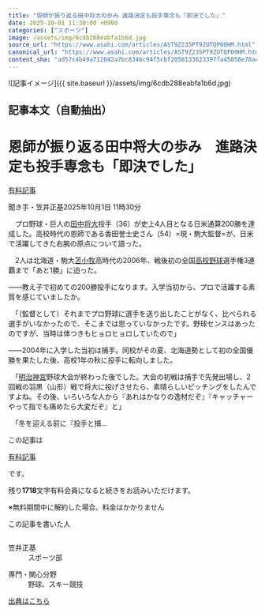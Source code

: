 ```yaml
---
title: "恩師が振り返る田中将大の歩み 進路決定も投手専念も「即決でした」"
date: 2025-10-01 11:30:00 +0900
categories: ["スポーツ"]
image: /assets/img/6cdb288eabfa1b6d.jpg
source_url: "https://www.asahi.com/articles/AST9Z235PT9ZUTQP00HM.html"
canonical_url: "https://www.asahi.com/articles/AST9Z235PT9ZUTQP00HM.html"
content_sha: "ad57c4b49a712042a7bc8346c94f5cbf2058133623397fa45058e78a4a95f008"
---
```


![記事イメージ]({{ site.baseurl }}/assets/img/6cdb288eabfa1b6d.jpg)

## 記事本文（自動抽出）
<div><main role="main" id="main"><p></p><div class="y_Qv3"><h1>恩師が振り返る田中将大の歩み　進路決定も投手専念も「即決でした」</h1><div class="mhPng"><p><span class="fNPYU Q_Shz"><a href="//www.asahi.com/news/gold.html?iref=com_gold">有料記事</a></span></p><span class="H8KYB">聞き手・笠井正基</span><span class="UDj4P"><time datetime="2025-10-01T02:30:00.000Z">2025年10月1日 11時30分</time></span></div></div><p id="gsm_above_SnsUtilityArea"></p><p x-component-name="CommentHeadline" x-component-data='{"commentCount":0,"commentators":[],"mode":"pc"}'></p><div class="nfyQp"><p>　プロ野球・巨人の<a href="//www.asahi.com/topics/word/%E7%94%B0%E4%B8%AD%E5%B0%86%E5%A4%A7.html" title="田中将大 のトピックスを開く" class="eWgMZ">田中将大</a>投手（36）が史上4人目となる日米通算200勝を達成した。高校時代の恩師である香田誉士史さん（54）=現・駒大監督=が、日米で活躍してきた右腕の原点について語った。</p><p>　2人は北海道・駒大<a href="//www.asahi.com/topics/word/%E8%8B%AB%E5%B0%8F%E7%89%A7.html" title="苫小牧 のトピックスを開く" class="eWgMZ">苫小牧</a>高時代の2006年、戦後初の全国<a href="//www.asahi.com/topics/word/%E9%AB%98%E6%A0%A1%E9%87%8E%E7%90%83.html" title="高校野球 のトピックスを開く" class="eWgMZ">高校野球</a>選手権3連覇まで「あと1勝」に迫った。</p><p>――教え子で初めての200勝投手になります。入学当初から、プロで活躍する素質を感じていましたか。</p><p>　「（監督として）それまでプロ野球に選手を送り出したことがなく、比べられる選手がいなかったので、そこまでは思っていなかったです。野球センスはあったのですが、当時は体つきもヒョロヒョロしていたので」</p><p>――2004年に入学した当初は捕手。同校がその夏、北海道勢として初の全国優勝を果たした後、高校1年の秋に投手に転向しました。</p><p>　「<a href="//www.asahi.com/topics/word/%E6%98%8E%E6%B2%BB%E7%A5%9E%E5%AE%AE.html" title="明治神宮 のトピックスを開く" class="eWgMZ">明治神宮</a>野球大会が終わった後でした。大会の初戦は捕手で先発出場し、2回戦の羽黒（山形）戦で将大に投げさせたら、素晴らしいピッチングをしたんですよね。その後、いろいろな人から『あれはかなりの逸材だぞ』『キャッチャーやって指でも痛めたら大変だぞ』と」</p><p class="Lujdo">　「冬を迎える前に『投手と捕…</p></div><p></p><div class="NbZMW"><div class="PxAm1"><p>この記事は</p><img src="//www.asahicom.jp/images/icon_key_gold.png" alt><a href="//www.asahi.com/news/gold.html?iref=com_1kiji_g_0">有料記事</a><p>です。</p><span class="Zgt88">残り<b>1718</b>文字</span><span class="hideFromApp">有料会員になると続きをお読みいただけます。</span></div><p class="eQShK">※無料期間中に解約した場合、料金はかかりません</p></div><div x-component-name="WriterProfile" x-component-data='{"writerProfile":{"writerProfileList":[{"name":"笠井正基","code":"4d2ca5e96df540326b4797ef6cdc5ae47af37956c925dadcbf8cf4c0f1772a11","department":"スポーツ部","role":"","specialtyAndInterest":"野球、スキー競技","isFollowed":false,"introduction":"1974年生まれ、千葉県松戸市出身。98年に入社し、長野支局を経てスポーツ記者に。スキーなど冬季競技の取材が長く、2014、18年の冬季五輪を現地で取材。2023年からプロ野球の楽天を担当。大リーグもカバー。スポーツと社会の関わりを深掘りする企画「日本スポーツの現在地」取材にも携わっています。","iconImageUrl":"https://profile-image.kraken.asahi.com/4d2ca5e96df540326b4797ef6cdc5ae47af37956c925dadcbf8cf4c0f1772a11","canSendFanLetter":false}],"isWriterFollowAvailableMember":false},"isFreeArea":true}'><div id="writerProfile" class="yT62y"><p class="FPrYd">この記事を書いた人</p><div class="jdPPS"><div class="zRkIz"><a href="/reporter-bio/4d2ca5e96df540326b4797ef6cdc5ae47af37956c925dadcbf8cf4c0f1772a11?iref=article_reporter_profile" class="CES5K"></a><div class="iKuvI"><figure class="BKNFc"><img src="https://profile-image.kraken.asahi.com/4d2ca5e96df540326b4797ef6cdc5ae47af37956c925dadcbf8cf4c0f1772a11" alt></figure><dl class="WptL0"><dt>笠井正基</dt><dd>スポーツ部</dd></dl></div><dl class="PXedm"><dt>専門・関心分野</dt><dd>野球、スキー競技</dd></dl></div></div></div></div><p x-component-name="ArticleCommentList" x-component-data='{"commentCount":0,"commentList":[],"shareUrlBase":"https://www.asahi.com/articles/AST9Z235PT9ZUTQP00HM.html","articleId":"AST9Z235PT9ZUTQP00HM","commentIdParam":"","equalCommentIdIndex":-1,"isAuthorized":false,"isFreePlan":false,"isPaidMember":false,"isPresent":false,"isHazard":false,"freeUrlBase":"//www.asahi.com","digitalUrlBase":"//digital.asahi.com"}'></p></main></div>

[出典はこちら](https://www.asahi.com/articles/AST9Z235PT9ZUTQP00HM.html)
